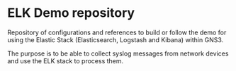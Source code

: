 # ELK Demo repository

Repository of configurations and references to build or follow the demo for using the Elastic Stack (Elasticsearch, Logstash and Kibana) within GNS3.

The purpose is to be able to collect syslog messages from network devices and use the ELK stack to process them.

